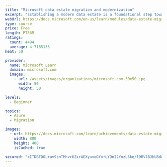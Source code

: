 ```yaml
---
title: "Microsoft data estate migration and modernization"
excerpt: "Establishing a modern data estate is a foundational step toward digital transformation. A modern data estate enables timely insights and decision making across all your data, and sets the foundation for AI. A data estate is all of the data an organization owns. When you migrate this data to the cloud or modernize your environment on-premises you can gain important insights to fuel innovation."
webUrl: https://docs.microsoft.com/en-us/learn/modules/data-estate-migration-and-modernization/
type: course
price: Free
length: PT36M
ratings:
  count: 4494
  average: 4.7185135
heat: 50

provider:
  name: Microsoft Learn
  domain: microsoft.com
  images:
    - url: /assets/images/organizations/microsoft.com-50x50.jpg
      width: 50
      height: 50

levels:
  - Beginner

topics:
  - Azure
  - Migration

images:
  - url: https://docs.microsoft.com/learn/achievements/data-estate-migration-and-modernization-social.png
    width: 800
    height: 400
    isCached: true

secured: "xITDBTDOL+uv9snTMhvr6ZxrAEXyuvoOYo+LYDnI2YnzL5ke/l9RVl8JbU8dcBNzrmaIZeIv3uEGASXgyhC2UGzIS888hOh7sGLJwk+srTVCTG3jH6eKpJOX0W3TAmzAA0KbxidKFG1ROpphdbSuGv+22r7RNmMQ4Jpp7uPkh8cFT//fFBZ9m+iGoJJfTPn/9IGNfUSetu5gJ+Cb6ZOmvaFuK2dG54kyjeoPkuQM3NcGCVOtCX7gVkezVcORCgkyRrPdHU4nFH6rL3P4z8fk4mnaNFwF466/5VM1w4Hl5Jcma1MXiZnQCqgcIcwKO1HYgzPW32DaUuq4r7FJvBDSl4LjnL0xLYhi4AzLzaSivIofYohyoROfeXpTz2abbp6uQmKnJmVG/kEPDA9powi21j4uf3StLCiA4V1aN69GZ74=;eWHUGTrIJQzSCf+4aeW96Q=="
---
```


